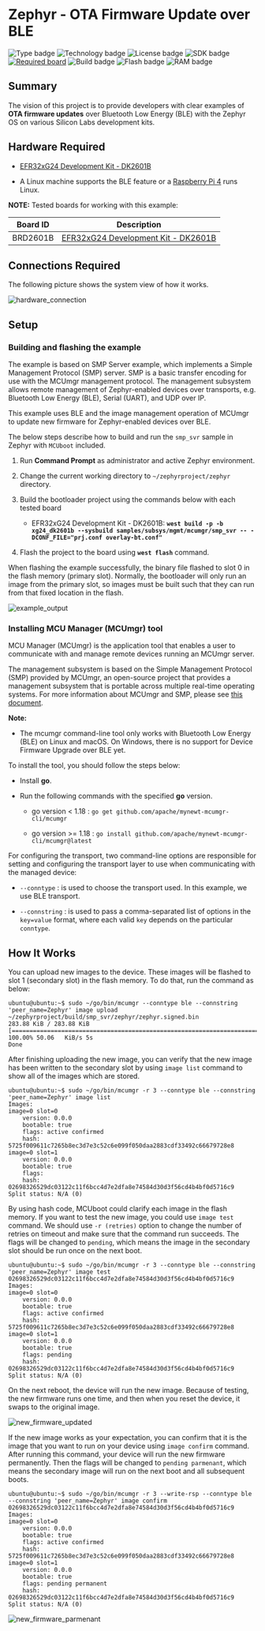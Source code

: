 # Zephyr - OTA Firmware Update over BLE #

![Type badge](https://img.shields.io/badge/dynamic/json?url=https://raw.githubusercontent.com/SiliconLabs/application_examples_ci/master/zephyr_applications/zephyr_ota_firmware_update_common.json&label=Type&query=type&color=green)
![Technology badge](https://img.shields.io/badge/dynamic/json?url=https://raw.githubusercontent.com/SiliconLabs/application_examples_ci/master/zephyr_applications/zephyr_ota_firmware_update_common.json&label=Technology&query=technology&color=green)
![License badge](https://img.shields.io/badge/dynamic/json?url=https://raw.githubusercontent.com/SiliconLabs/application_examples_ci/master/zephyr_applications/zephyr_ota_firmware_update_common.json&label=License&query=license&color=green)
![SDK badge](https://img.shields.io/badge/dynamic/json?url=https://raw.githubusercontent.com/SiliconLabs/application_examples_ci/master/zephyr_applications/zephyr_ota_firmware_update_common.json&label=Zephyr%20version&query=zephyr_verion&color=green)
[![Required board](https://img.shields.io/badge/Raspberrypi-Raspberry%20Pi%204-green)](https://www.raspberrypi.com/products/raspberry-pi-4-model-b/)
![Build badge](https://img.shields.io/endpoint?url=https://raw.githubusercontent.com/SiliconLabs/application_examples_ci/master/zephyr_applications/zephyr_ota_firmware_update_build_status.json)
![Flash badge](https://img.shields.io/badge/dynamic/json?url=https://raw.githubusercontent.com/SiliconLabs/application_examples_ci/master/zephyr_applications/zephyr_ota_firmware_update_common.json&label=Flash&query=flash&color=blue)
![RAM badge](https://img.shields.io/badge/dynamic/json?url=https://raw.githubusercontent.com/SiliconLabs/application_examples_ci/master/zephyr_applications/zephyr_ota_firmware_update_common.json&label=RAM&query=ram&color=blue)

## Summary ##

The vision of this project is to provide developers with clear examples of **OTA firmware updates** over Bluetooth Low Energy (BLE) with the Zephyr OS on various Silicon Labs development kits.

## Hardware Required ##

- [EFR32xG24 Development Kit - DK2601B](https://www.silabs.com/development-tools/wireless/efr32xg24-dev-kit?tab=overview)

- A Linux machine supports the BLE feature or a [Raspberry Pi 4](https://www.raspberrypi.com/products/raspberry-pi-4-model-b/) runs Linux.

**NOTE:**
Tested boards for working with this example:

| Board ID | Description  |
| -------- | ------------ |
| BRD2601B | [EFR32xG24 Development Kit - DK2601B](https://www.silabs.com/development-tools/wireless/efr32xg24-dev-kit?tab=overview) |

## Connections Required ##

The following picture shows the system view of how it works.

![hardware_connection](image/hardware_connection.png)

## Setup ##

### Building and flashing the example ###

The example is based on SMP Server example, which implements a Simple Management Protocol (SMP) server. SMP is a basic transfer encoding for use with the MCUmgr management protocol. The management subsystem allows remote management of Zephyr-enabled devices over transports, e.g. Bluetooth Low Energy (BLE), Serial (UART), and UDP over IP. 

This example uses BLE and the image management operation of MCUmgr to update new firmware for Zephyr-enabled devices over BLE.

The below steps describe how to build and run the `smp_svr` sample in Zephyr with `MCUboot` included.

1. Run **Command Prompt** as administrator and active Zephyr environment.

2. Change the current working directory to `~/zephyrproject/zephyr` directory.

3. Build the bootloader project using the commands below with each tested board

   - EFR32xG24 Development Kit - DK2601B: **`west build -p -b xg24_dk2601b --sysbuild samples/subsys/mgmt/mcumgr/smp_svr -- -DCONF_FILE="prj.conf overlay-bt.conf"`**

4. Flash the project to the board using **`west flash`** command.

When flashing the example successfully, the binary file flashed to slot 0 in the flash memory (primary slot). Normally, the bootloader will only run an image from the primary slot, so images must be built such that they can run from that fixed location in the flash.

![example_output](image/example_output.png)

### Installing MCU Manager (MCUmgr) tool ###

MCU Manager (MCUmgr) is the application tool that enables a user to communicate with and manage remote devices running an MCUmgr server.

The management subsystem is based on the Simple Management Protocol (SMP) provided by MCUmgr, an open-source project that provides a management subsystem that is portable across multiple real-time operating systems. For more information about MCUmgr and SMP, please see [this document](https://docs.zephyrproject.org/latest/services/device_mgmt/index.html#device-mgmt).

**Note:**

- The mcumgr command-line tool only works with Bluetooth Low Energy (BLE) on Linux and macOS. On Windows, there is no support for Device Firmware Upgrade over BLE yet.
  
To install the tool, you should follow the steps below:

- Install **go**.

- Run the following commands with the specified **go** version.

  - go version < 1.18 : `go get github.com/apache/mynewt-mcumgr-cli/mcumgr`

  - go version >= 1.18 : `go install github.com/apache/mynewt-mcumgr-cli/mcumgr@latest`

For configuring the transport, two command-line options are responsible for setting and configuring the transport layer to use when communicating with the managed device:

- `--conntype` : is used to choose the transport used. In this example, we use BLE transport.

- `--connstring` : is used to pass a comma-separated list of options in the `key=value` format, where each valid `key` depends on the particular `conntype`.

## How It Works ##

You can upload new images to the device. These images will be flashed to slot 1 (secondary slot) in the flash memory. To do that, run the command as below:

    ubuntu@ubuntu:~$ sudo ~/go/bin/mcumgr --conntype ble --connstring 'peer_name=Zephyr' image upload ~/zephyrproject/build/smp_svr/zephyr/zephyr.signed.bin
    283.88 KiB / 283.88 KiB    [============================================================================================================================================] 100.00% 50.06   KiB/s 5s
    Done

After finishing uploading the new image, you can verify that the new image has been written to the secondary slot by using `image list` command to show all of the images which are stored.

    ubuntu@ubuntu:~$ sudo ~/go/bin/mcumgr -r 3 --conntype ble --connstring 'peer_name=Zephyr' image list                    
    Images:
    image=0 slot=0
        version: 0.0.0
        bootable: true
        flags: active confirmed
        hash: 5725f009611c7265b8ec3d7e3c52c6e099f050daa2883cdf33492c66679728e8
    image=0 slot=1
        version: 0.0.0
        bootable: true
        flags:
        hash: 02698326529dc03122c11f6bcc4d7e2dfa8e74584d30d3f56cd4b4bf0d5716c9
    Split status: N/A (0)

By using hash code, MCUboot could clarify each image in the flash memory. If you want to test the new image, you could use `image test` command. We should use `-r (retries)` option to change the number of retries on timeout and make sure that the command run succeeds. The flags will be changed to `pending`, which means the image in the secondary slot should be run once on the next boot.

    ubuntu@ubuntu:~$ sudo ~/go/bin/mcumgr -r 3 --conntype ble --connstring 'peer_name=Zephyr' image test 02698326529dc03122c11f6bcc4d7e2dfa8e74584d30d3f56cd4b4bf0d5716c9
    Images:
    image=0 slot=0
        version: 0.0.0
        bootable: true
        flags: active confirmed
        hash: 5725f009611c7265b8ec3d7e3c52c6e099f050daa2883cdf33492c66679728e8
    image=0 slot=1
        version: 0.0.0
        bootable: true
        flags: pending
        hash: 02698326529dc03122c11f6bcc4d7e2dfa8e74584d30d3f56cd4b4bf0d5716c9
    Split status: N/A (0)

On the next reboot, the device will run the new image. Because of testing, the new firmware runs one time, and then when you reset the device, it swaps to the original image. 

![new_firmware_updated](image/new_firmware_updated.png)

If the new image works as your expectation, you can confirm that it is the image that you want to run on your device using `image confirm` command. After running this command, your device will run the new firmware permanently. Then the flags will be changed to `pending parmenant`, which means the secondary image will run on the next boot and all subsequent boots.

    ubuntu@ubuntu:~$ sudo ~/go/bin/mcumgr -r 3 --write-rsp --conntype ble --connstring 'peer_name=Zephyr' image confirm 02698326529dc03122c11f6bcc4d7e2dfa8e74584d30d3f56cd4b4bf0d5716c9
    Images:
    image=0 slot=0
        version: 0.0.0
        bootable: true
        flags: active confirmed
        hash: 5725f009611c7265b8ec3d7e3c52c6e099f050daa2883cdf33492c66679728e8
    image=0 slot=1
        version: 0.0.0
        bootable: true
        flags: pending permanent
        hash: 02698326529dc03122c11f6bcc4d7e2dfa8e74584d30d3f56cd4b4bf0d5716c9
    Split status: N/A (0)

![new_firmware_parmenant](image/new_firmware_parmenant.png)
